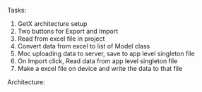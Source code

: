 
Tasks:

1. GetX architecture setup
2. Two buttons for Export and Import
3. Read from excel file in project 
4. Convert data from excel to list of Model class
5. Moc uploading data to server, save to app level singleton file
6. On Import click, Read data from app level singleton file
7. Make a excel file on device and write the data to that file

Architecture: 


